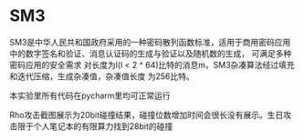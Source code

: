# SM3
SM3是中华人民共和国政府采用的一种密码散列函数标准，适用于商用密码应用中的数字签名和验证、消息认证码的生成与验证以及随机数的生成， 可满足多种密码应用的安全需求
对长度为l(l < 2 ^ 64)比特的消息m，SM3杂凑算法经过填充和迭代压缩，生成杂凑值，杂凑值长度
为256比特。

本实验里所有代码在pycharm里均可正常运行

Rho攻击截图展示为20bit碰撞结果，碰撞位数增加时间会很长没有展示。生日攻击限于个人笔记本的有限算力找到28bit的碰撞



